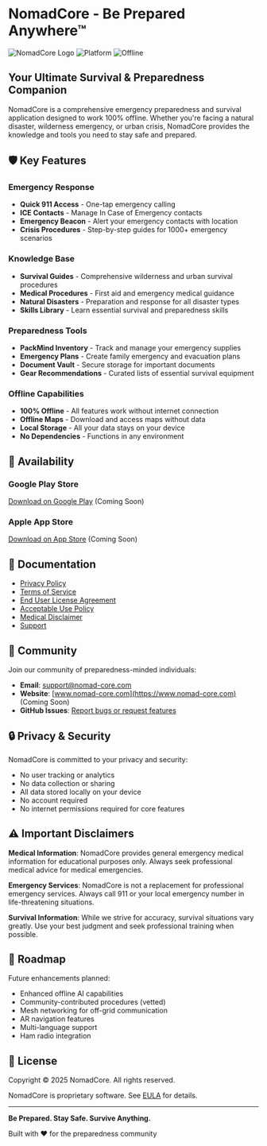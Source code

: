 # NomadCore - Be Prepared Anywhere™

![NomadCore Logo](https://img.shields.io/badge/NomadCore-Survival%20Companion-00D4FF?style=for-the-badge)
![Platform](https://img.shields.io/badge/Platform-iOS%20%7C%20Android-green?style=for-the-badge)
![Offline](https://img.shields.io/badge/100%25-Offline-orange?style=for-the-badge)

## Your Ultimate Survival & Preparedness Companion

NomadCore is a comprehensive emergency preparedness and survival application designed to work 100% offline. Whether you're facing a natural disaster, wilderness emergency, or urban crisis, NomadCore provides the knowledge and tools you need to stay safe and prepared.

## 🛡️ Key Features

### Emergency Response
- **Quick 911 Access** - One-tap emergency calling
- **ICE Contacts** - Manage In Case of Emergency contacts
- **Emergency Beacon** - Alert your emergency contacts with location
- **Crisis Procedures** - Step-by-step guides for 1000+ emergency scenarios

### Knowledge Base
- **Survival Guides** - Comprehensive wilderness and urban survival procedures
- **Medical Procedures** - First aid and emergency medical guidance
- **Natural Disasters** - Preparation and response for all disaster types
- **Skills Library** - Learn essential survival and preparedness skills

### Preparedness Tools
- **PackMind Inventory** - Track and manage your emergency supplies
- **Emergency Plans** - Create family emergency and evacuation plans
- **Document Vault** - Secure storage for important documents
- **Gear Recommendations** - Curated lists of essential survival equipment

### Offline Capabilities
- **100% Offline** - All features work without internet connection
- **Offline Maps** - Download and access maps without data
- **Local Storage** - All your data stays on your device
- **No Dependencies** - Functions in any environment

## 📱 Availability

### Google Play Store
[Download on Google Play](https://play.google.com/store/apps/details?id=com.nomadcoreapp.nomadcore) (Coming Soon)

### Apple App Store
[Download on App Store](https://apps.apple.com/app/nomadcore) (Coming Soon)

## 📖 Documentation

- [Privacy Policy](./PRIVACY.md)
- [Terms of Service](./TERMS.md)
- [End User License Agreement](./EULA.md)
- [Acceptable Use Policy](./ACCEPTABLE_USE.md)
- [Medical Disclaimer](./MEDICAL_DISCLAIMER.md)
- [Support](./SUPPORT.md)

## 🤝 Community

Join our community of preparedness-minded individuals:

- **Email**: support@nomad-core.com
- **Website**: [www.nomad-core.com](https://www.nomad-core.com) (Coming Soon)
- **GitHub Issues**: [Report bugs or request features](https://github.com/NomadCoreApp/NomadCore/issues)

## 🔒 Privacy & Security

NomadCore is committed to your privacy and security:

- No user tracking or analytics
- No data collection or sharing
- All data stored locally on your device
- No account required
- No internet permissions required for core features

## ⚠️ Important Disclaimers

**Medical Information**: NomadCore provides general emergency medical information for educational purposes only. Always seek professional medical advice for medical emergencies.

**Emergency Services**: NomadCore is not a replacement for professional emergency services. Always call 911 or your local emergency number in life-threatening situations.

**Survival Information**: While we strive for accuracy, survival situations vary greatly. Use your best judgment and seek professional training when possible.

## 🚀 Roadmap

Future enhancements planned:
- Enhanced offline AI capabilities
- Community-contributed procedures (vetted)
- Mesh networking for off-grid communication
- AR navigation features
- Multi-language support
- Ham radio integration

## 📄 License

Copyright © 2025 NomadCore. All rights reserved.

NomadCore is proprietary software. See [EULA](./EULA.md) for details.

---

**Be Prepared. Stay Safe. Survive Anything.**

Built with ❤️ for the preparedness community